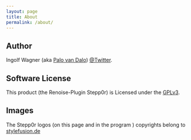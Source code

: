 ```yaml
---
layout: page
title: About
permalink: /about/
---
```


## Author

Ingolf Wagner (aka [Palo van Dalo](https://soundcloud.com/palo-van-dalo))
[@Twitter](https://twitter.com/mr_van_dalo).


## Software License

This product (the Renoise-Plugin Stepp0r) is Licensed under the [GPLv3](http://www.gnu.org/licenses/). 

## Images

The Stepp0r logos (on this page and in the program ) copyrights belong to [stylefusion.de](http://www.stylefusion.de/)
